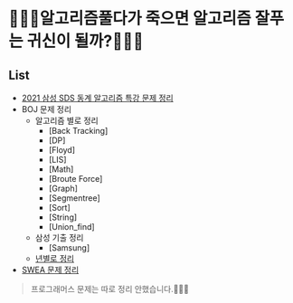 
# 👩🏻‍💻알고리즘풀다가 죽으면 알고리즘 잘푸는 귀신이 될까?👩🏻‍💻

## List
- [2021 삼성 SDS 동계 알고리즘 특강 문제 정리](https://github.com/yoongoing/Algorithm/tree/master/2021%20%EC%82%BC%EC%84%B1SDS%20%EB%8F%99%EA%B3%84%20%EC%95%8C%EA%B3%A0%EB%A6%AC%EC%A6%98%20%ED%8A%B9%EA%B0%95)
- BOJ 문제 정리
  - 알고리즘 별로 정리
    - [Back Tracking]
    - [DP]
    - [Floyd]
    - [LIS]
    - [Math]
    - [Broute Force]
    - [Graph]
    - [Segmentree]
    - [Sort]
    - [String]
    - [Union_find]
  - 삼성 기출 정리
    - [Samsung]
  - [년별로 정리](https://github.com/yoongoing/Algorithm/tree/master/~2019)
- [SWEA 문제 정리](https://github.com/yoongoing/Algorithm/tree/master/SWEA)

> 프로그래머스 문제는 따로 정리 안했습니다.🙅🏻‍♀️
